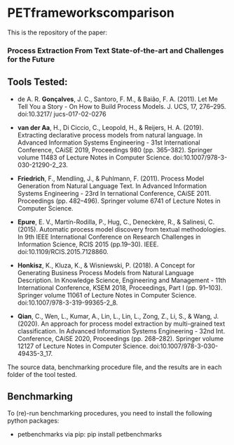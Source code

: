 # PETframeworkscomparison

This is the repository of the paper:

### Process Extraction From Text State-of-the-art and Challenges for the Future


## Tools Tested:

- de A. R. **Gonçalves**, J. C., Santoro, F. M., & Baião, F. A. (2011).
Let Me Tell You a Story - On How to Build Process Models.
J. UCS, 17, 276–295. doi:10.3217/ jucs-017-02-0276

- **van der Aa**, H., Di Ciccio, C., Leopold, H., & Reijers, H. A. (2019). Extracting
declarative process models from natural language. In Advanced Information
Systems Engineering - 31st International Conference, CAiSE 2019, Proceedings
980 (pp. 365–382). Springer volume 11483 of Lecture Notes in Computer Science.
doi:10.1007/978-3-030-21290-2\_23.

- **Friedrich**, F., Mendling, J., & Puhlmann, F. (2011). Process Model Generation from
Natural Language Text. In Advanced Information Systems Engineering - 23rd In
ternational Conference, CAiSE 2011. Proceedings (pp. 482–496). Springer volume
6741 of Lecture Notes in Computer Science.

- **Epure**, E. V., Martín-Rodilla, P., Hug, C., Deneckère, R., & Salinesi, C. (2015).
Automatic process model discovery from textual methodologies.
In 9th IEEE International Conference on Research Challenges in Information Science,
RCIS 2015 (pp.19–30). IEEE. doi:10.1109/RCIS.2015.7128860.

- **Honkisz**, K., Kluza, K., & Wisniewski, P. (2018). A Concept for Generating Business
Process Models from Natural Language Description. In Knowledge Science, Engineering
and Management - 11th International Conference, KSEM 2018, Proceedings, Part I (pp. 91–103). Springer volume 11061 of Lecture Notes in Computer
Science. doi:10.1007/978-3-319-99365-2\_8.

- **Qian**, C., Wen, L., Kumar, A., Lin, L., Lin, L., Zong, Z., Li, S., & Wang, J. (2020).
An approach for process model extraction by multi-grained text classification. In
Advanced Information Systems Engineering - 32nd Int. Conference, CAiSE 2020,
Proceedings (pp. 268–282). Springer volume 12127 of Lecture Notes in Computer
Science. doi:10.1007/978-3-030-49435-3\_17.

The source data, benchmarking procedure file, and the results are in each folder of the tool tested.

## Benchmarking
To (re)-run benchmarking procedures, you need to install the following python packages:
 - petbenchmarks via pip: pip install petbenchmarks

